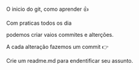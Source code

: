 O inicio do git, como aprender 👍


Com praticas todos os dia

podemos criar vaios commites  e alterções.

A cada alteração fazemos um commit 👉 

Crie um readme.md  para endentificar  seu  assunto.